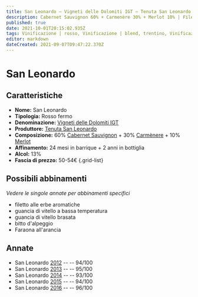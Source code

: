 ```yaml
---
title: San Leonardo – Vigneti delle Dolomiti IGT – Tenuta San Leonardo – Trentino (IT) – 50-54€ – 2★-5★
description: Cabernet Sauvignon 60% + Carmenère 30% + Merlot 10% | Filetto alle erbe aromatiche – Guancia di vitello a bassa temperatura/brasata – Bitto d'alpeggio – Faraona all'arancia
published: true
date: 2021-10-01T20:15:02.935Z
tags: Vinificazione | rosso, Vinificazione | blend, trentino, Vinificazione | fermo, Valutazioni | 5 stelle, Vitigni | Cabernet Sauvignon, Vitigni | Merlot, carmenère, filetto alle erbe aromatiche, Alimento | vitello, Alimento-dettagli | guancia, Cottura | brasato, Cottura | a bassa temperatura, bitto d'alpeggio, Prezzi | 50-54€, Faraona all'arancia
editor: markdown
dateCreated: 2021-09-07T09:47:22.370Z
---
```


# San Leonardo

## Caratteristiche
- **Nome:** San Leonardo 
- **Tipologia:** Rosso fermo
- **Denominazione:** [Vigneti delle Dolomiti IGT](/denominazioni/Italia/Trentino/IGT/Vigneti-delle-Dolomiti)
- **Produttore:** [Tenuta San Leonardo](/produttori/Italia/Trentino/Tenuta-San-Leonardo) 
- **Composizione:** 60% [Cabernet Sauvignon](/vitigni/Francia/bacca-bianca/cabernet-sauvignon) + 30% [Carmènere](/vitigni/Francia/bacca-nera/carmenere.md) + 10% [Merlot](/vitigni/Francia/bacca-nera/merlot)
- **Affinamento:** 24 mesi in barrique + 2 anni in bottiglia 
- **Alcol:** 13%
- **Fascia di prezzo:** 50-54€
{.grid-list}


## Possibili abbinamenti
*Vedere le singole annate per abbinamenti specifici*

- filetto alle erbe aromatiche
- guancia di vitello a bassa temperatura
- guancia di vitello brasata
- bitto d'alpeggio
- Faraona all'arancia

## Annate
- San Leonardo [2012](vini/Italia/Trentino/Tenuta-San-Leonardo/San-Leonardo/2012) -- <span class="star-5"></span> -- 94/100
- San Leonardo [2013](vini/Italia/Trentino/Tenuta-San-Leonardo/San-Leonardo/2013) -- <span class="star-5"></span> -- 95/100
- San Leonardo [2014](vini/Italia/Trentino/Tenuta-San-Leonardo/San-Leonardo/2014) -- <span class="star-5"></span> -- 93/100
- San Leonardo [2015](vini/Italia/Trentino/Tenuta-San-Leonardo/San-Leonardo/2015) -- <span class="star-5"></span> -- 94/100
- San Leonardo [2016](vini/Italia/Trentino/Tenuta-San-Leonardo/San-Leonardo/2016) -- <span class="star-5"></span> -- 96/100


